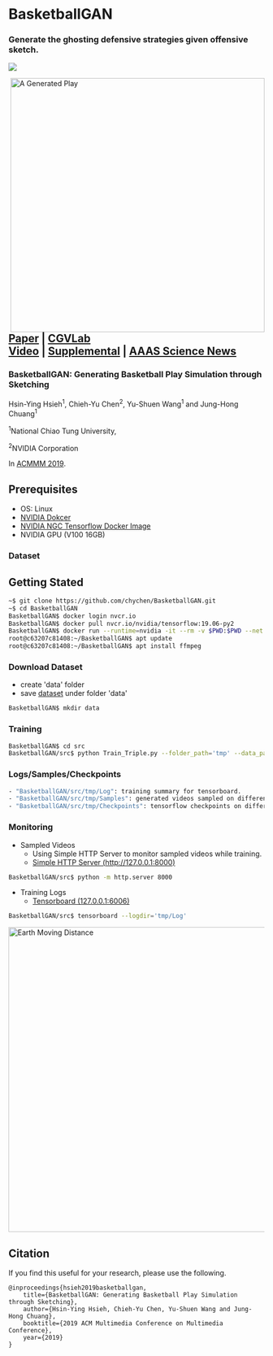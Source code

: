 # BasketballGAN

### Generate the ghosting defensive strategies given offensive sketch.

![](https://drive.google.com/uc?export=view&id=1lmxvBG-PTLg4vhEF_hmG1IS20vDEyvyv)

<img align="right" src="https://drive.google.com/uc?export=view&id=1QWN9BtFgaAKA1tvx_ePQku934CeCWIRl" width="500" title="A Generated Play"/>

## [Paper](https://arxiv.org/abs/1909.07088) | [CGVLab](https://people.cs.nctu.edu.tw/~yushuen/)<br>[Video](https://youtu.be/NTir0-znPyw) | [Supplemental](https://drive.google.com/a/nvidia.com/file/d/1dXMA_1AjpPu7J4_Iw1yb6pp-9d9Lp2uN/view?usp=sharing) | [AAAS Science News](https://www.sciencemag.org/news/2019/09/watch-ai-help-basketball-coaches-outmaneuver-opposing-team)

### BasketballGAN: Generating Basketball Play Simulation through Sketching

Hsin-Ying Hsieh<sup>1</sup>, Chieh-Yu Chen<sup>2</sup>, Yu-Shuen Wang<sup>1</sup> and Jung-Hong Chuang<sup>1</sup>

<sup>1</sup>National Chiao Tung University, 

<sup>2</sup>NVIDIA Corporation

In [ACMMM 2019](https://www.acmmm.org/2019/).

## Prerequisites

- OS: Linux
- [NVIDIA Dokcer](https://github.com/NVIDIA/nvidia-docker)
- [NVIDIA NGC Tensorflow Docker Image](https://ngc.nvidia.com/catalog/containers/nvidia:tensorflow)
- NVIDIA GPU (V100 16GB)

### Dataset

## Getting Stated

```bash
~$ git clone https://github.com/chychen/BasketballGAN.git
~$ cd BasketballGAN
BasketballGAN$ docker login nvcr.io
BasketballGAN$ docker pull nvcr.io/nvidia/tensorflow:19.06-py2
BasketballGAN$ docker run --runtime=nvidia -it --rm -v $PWD:$PWD --net host nvcr.io/nvidia/tensorflow:19.06-py2 bash
root@c63207c81408:~/BasketballGAN$ apt update
root@c63207c81408:~/BasketballGAN$ apt install ffmpeg
```

### Download Dataset 

- create 'data' folder
- save [dataset](https://drive.google.com/a/nvidia.com/file/d/1955WfjX2xtHVb6QAJ70zLQH65V0JD_e3/view?usp=sharing) under folder 'data'

```bash
BasketballGAN$ mkdir data
```

### Training

```bash
BasketballGAN$ cd src
BasketballGAN/src$ python Train_Triple.py --folder_path='tmp' --data_path='data'
```

### Logs/Samples/Checkpoints

```bash
- "BasketballGAN/src/tmp/Log": training summary for tensorboard.
- "BasketballGAN/src/tmp/Samples": generated videos sampled on different epoches.
- "BasketballGAN/src/tmp/Checkpoints": tensorflow checkpoints on different iterations.
```

### Monitoring

- Sampled Videos
    - Using Simple HTTP Server to monitor sampled videos while training.
    - [Simple HTTP Server (http://127.0.0.1:8000)](http://127.0.0.1:8000/tmp/Log/Samples)

```bash
BasketballGAN/src$ python -m http.server 8000
```

- Training Logs
    - [Tensorboard (127.0.0.1:6006)](http://127.0.0.1:6006)

```bash
BasketballGAN/src$ tensorboard --logdir='tmp/Log'
```

<img src="https://drive.google.com/uc?export=view&id=10NNSibWbU0oMr9ziaQeOcgft44NwBVf2" width="600" title="Earth Moving Distance"/>

## Citation
If you find this useful for your research, please use the following.

``` 
@inproceedings{hsieh2019basketballgan,
    title={BasketballGAN: Generating Basketball Play Simulation through Sketching},
    author={Hsin-Ying Hsieh, Chieh-Yu Chen, Yu-Shuen Wang and Jung-Hong Chuang},  
    booktitle={2019 ACM Multimedia Conference on Multimedia Conference},
    year={2019}
}
```
